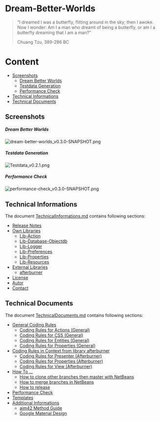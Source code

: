 Dream-Better-Worlds
===

> “I dreamed I was a butterfly, flitting around in the sky; then I awoke. Now I 
> wonder: Am I a man who dreamt of being a butterfly, or am I a butterfly dreaming 
> that I am a man?”
> 
> Chuang Tzu, 389-286 BC



Content
===

* [Screenshots](#Screenshots)
    * [Dream Better Worlds](#DreamBetterWorlds)
    * [Testdata Generation](#TestdataGeneration)
    * [Performance Check](#PerformanceCheck)
* [Technical Informations](#TechnicalInformations)
* [Technical Documents](#TechnicalDocuments)



Screenshots<a name="Screenshots" />
---

##### Dream Better Worlds<a name="DreamBetterWorlds" />
![dream-better-worlds_v0.3.0-SNAPSHOT.png][dream-better-worlds_v0.3.0-SNAPSHOT]

##### Testdata Generation<a name="TestdataGeneration" />
![Testdata_v0.2.1.png][Testdata_v0.2.1]

##### Performance Check<a name="PerformanceCheck" />
![performance-check_v0.3.0-SNAPSHOT.png][performance-check_v0.3.0-SNAPSHOT]



Technical Informations<a name="TechnicalInformations" />
---

The document [TechnicalInformations.md] contains following sections:

* [Release Notes]
* [Own Libraries]
    * [Lib-Action]
    * [Lib-Database-Objectdb]
    * [Lib-Logger]
    * [Lib-Preferences]
    * [Lib-Properties]
    * [Lib-Resources]
* [External Libraries]
    * [afterburner]
* [License]
* [Autor]
* [Contact]


Technical Documents<a name="TechnicalDocuments" />
---

The document [TechnicalDocuments.md] contains following sections:

* [General Coding Rules]
    * [Coding Rules for Actions (General)]
    * [Coding Rules for CSS (General)]
    * [Coding Rules for Entities (General)]
    * [Coding Rules for Properties (General)]
* [Coding Rules in Context from library afterburner]
    * [Coding Rules for Presenter (Afterburner)]
    * [Coding Rules for Properties (Afterburner)]
    * [Coding Rules for View (Afterburner)]
* [How To ...]
    * [How to clone other branches then master with NetBeans]
    * [How to merge branches in NetBeans]
    * [How to release]
* [Performance Check]
* [Templates]
* [Additional Informations]
    * [aim42 Method Guide]
    * [Google Material Design]



[//]: # (Links for Technical Informations)
[afterburner]:DBW-Application/documents/general/TechnicalInformations.md#afterburner
[Autor]:DBW-Application/documents/general/TechnicalInformations.md#Autor
[Contact]:DBW-Application/documents/general/TechnicalInformations.md#Contact
[External Libraries]:DBW-Application/documents/general/TechnicalInformations.md#ExernalLibraries
[License]:DBW-Application/documents/general/TechnicalInformations.md#License
[Lib-Action]:DBW-Application/documents/general/TechnicalInformations.md#LibAction
[Lib-Database-Objectdb]:DBW-Application/documents/general/TechnicalInformations.md#LibDatabaseObjectDB
[Lib-Logger]:DBW-Application/documents/general/TechnicalInformations.md#LibLogger
[Lib-Preferences]:DBW-Application/documents/general/TechnicalInformations.md#LibPreferences
[Lib-Properties]:DBW-Application/documents/general/TechnicalInformations.md#LibProperties
[Lib-Resources]:DBW-Application/documents/general/TechnicalInformations.md#LibResources
[Release Notes]:DBW-Application/documents/general/TechnicalInformations.md#ReleaseNotes
[TechnicalInformations.md]:DBW-Application/documents/general/TechnicalInformations.md
[Own Libraries]:DBW-Application/documents/general/TechnicalInformations.md#OwnLibraries




[//]: # (Links for Technical Documents)
[Additional Informations]:DBW-Application/documents/general/TechnicalDocuments.md#AdditionalInformations
[aim42 Method Guide]:DBW-Application/documents/general/TechnicalDocuments.md#Aim42MethodGuide
[Coding Rules in Context from library afterburner]:DBW-Application/documents/general/TechnicalDocuments.md#CodingRulesInContextFromLibraryAfterburner
[Coding Rules for Actions (General)]:DBW-Application/documents/general/TechnicalDocuments.md#CodingRulesForActionsGeneral
[Coding Rules for CSS (General)]:DBW-Application/documents/general/TechnicalDocuments.md#CodingRulesForCSSGeneral
[Coding Rules for Entities (General)]:DBW-Application/documents/general/TechnicalDocuments.md#CodingRulesForEntitiesGeneral
[Coding Rules for Presenter (Afterburner)]:DBW-Application/documents/general/TechnicalDocuments.md#CodingRulesForPresenterAfterburner
[Coding Rules for Properties (Afterburner)]:DBW-Application/documents/general/TechnicalDocuments.md#CodingRulesForPropertiesAfterburner
[Coding Rules for Properties (General)]:DBW-Application/documents/general/TechnicalDocuments.md#CodingRulesForPropertiesGeneral
[Coding Rules for View (Afterburner)]:DBW-Application/documents/general/TechnicalDocuments.md#CodingRulesForViewAfterburner
[General Coding Rules]:DBW-Application/documents/general/TechnicalDocuments.md#GeneralCodingRules
[Google Material Design]:DBW-Application/documents/general/TechnicalDocuments.md#GoogleMaterialDesign
[How To ...]:DBW-Application/documents/general/TechnicalDocuments.md#HowTo
[How to clone other branches then master with NetBeans]:DBW-Application/documents/general/TechnicalDocuments.md#HowToCloneOtherBranchesThenMasterWithNetBeans
[How to merge branches in NetBeans]:DBW-Application/documents/general/TechnicalDocuments.md#HowToMergeBranchesInNetBeans
[How to release]:DBW-Application/documents/general/TechnicalDocuments.md#HowToRelease
[Performance Check]:DBW-Application/documents/performance/PerformanceCheck.md
[TechnicalDocuments.md]:DBW-Application/documents/general/TechnicalDocuments.md
[Templates]:DBW-Application/documents/general/TechnicalDocuments.md#Templates


[//]: # (Images)

[dream-better-worlds_v0.3.0-SNAPSHOT]:https://cloud.githubusercontent.com/assets/8161815/11878374/a849ca8a-a4f5-11e5-9355-0e9db216c0a5.png
[Testdata_v0.2.1]:https://cloud.githubusercontent.com/assets/8161815/11878210/98057bd4-a4f4-11e5-946f-aba5f0bc52ac.png
[performance-check_v0.3.0-SNAPSHOT]:https://cloud.githubusercontent.com/assets/8161815/11941121/a085804c-a82d-11e5-952a-12af4cfef204.png
